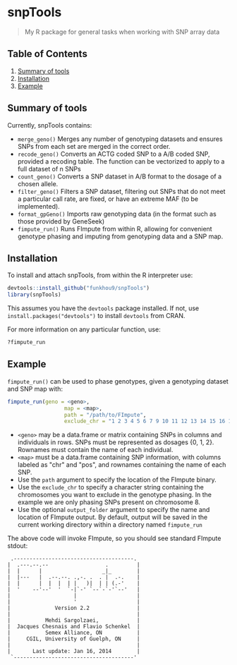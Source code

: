 # snpTools

> My R package for general tasks when working with SNP array data

## Table of Contents

1. [Summary of tools](#summary-of-tools)
2. [Installation](#installation)
3. [Example](#example)

## Summary of tools

Currently, snpTools contains:

- `merge_geno()` Merges any number of genotyping datasets 
and ensures SNPs from each set are merged in the correct order.
- `recode_geno()` Converts an ACTG coded SNP to a A/B coded SNP, provided a recoding table. The function can be vectorized to apply to a full dataset of n SNPs
- `count_geno()` Converts a SNP dataset in A/B format to the dosage of a chosen allele.
- `filter_geno()` Filters a SNP dataset, filtering out SNPs that do not meet a particular call rate, are fixed, or have an extreme MAF (to be implemented).
- `format_gpGeno()` Imports raw genotyping data (in the format such as those provided by GeneSeek)
- `fimpute_run()` Runs FImpute from within R, allowing for convenient genotype phasing and imputing from genotyping data and a SNP map.

## Installation

To install and attach snpTools, from within the R interpreter use:

```r
devtools::install_github("funkhou9/snpTools")
library(snpTools)
```
This assumes you have the `devtools` package installed. If not, use `install.packages("devtools")` to install `devtools` from CRAN.

For more information on any particular function, use:

```r
?fimpute_run
```

## Example

`fimpute_run()` can be used to phase genotypes, given a genotyping dataset and SNP map with:

```r
fimpute_run(geno = <geno>, 
			      map = <map>, 
			      path = "/path/to/FImpute",
			      exclude_chr = "1 2 3 4 5 6 7 9 10 11 12 13 14 15 16 17 18 19 20 21")
```	

- `<geno>` may be a data.frame or matrix containing SNPs in columns and individuals in rows. SNPs must be represented as dosages {0, 1, 2}. Rownames must contain the name of each individual.
- `<map>` must be a data.frame containing SNP information, with columns labeled as "chr" and "pos", and rownames containing the name of each SNP.
- Use the `path` argument to specify the location of the FImpute binary.
- Use the `exclude_chr` to specify a character string containing the chromosomes you want to exclude in the genotype phasing. In the example we are only phasing SNPs present on chromosome 8.
- Use the optional `output_folder` argument to specify the name and location of FImpute output. By default, output will be saved in the current working directory within a directory named `fimpute_run`

The above code will invoke FImpute, so you should see standard FImpute stdout:

```
 .--------------------------------------.
|  .---.--.--                  .         |
|  |      |                   _|_        |
|  |---   |  .--.--. .,-. .  . |  .-.    |
|  |      |  |  |  | |   )|  | | (.-'    |
|  '    --'--'  '  `-|`-' `--`-`-'`--'   |
|                    |                   |
|                    '                   |
|              Version 2.2               |
|                                        |
|           Mehdi Sargolzaei,            |
|  Jacques Chesnais and Flavio Schenkel  |
|           Semex Alliance, ON           |
|     CGIL, University of Guelph, ON     |
|                                        |
|       Last update: Jan 16, 2014        |
 `--------------------------------------'
 ```